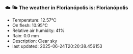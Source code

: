 ### ☁️ 🌤️  The weather in Florianópolis is: Florianópolis

- Temperature: 12.57°C
- On flesh: 10.95°C
- Relative air humidity: 41%
- Rain: 0.0 mm
- Description: Clear sky
- last updated: 2025-06-24T20:20:38.456153
